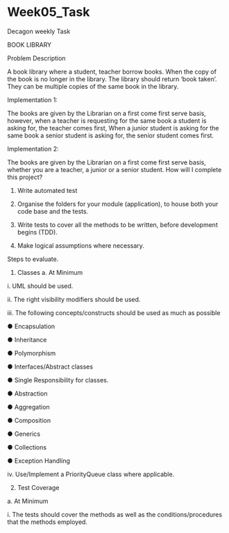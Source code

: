 # Week05_Task
Decagon weekly Task

BOOK LIBRARY

Problem Description

A book library where a student, teacher borrow books. When the copy of the book is no longer in the library. The library should return ‘book taken’. They can be multiple copies of the same book in the library.

Implementation 1:

The books are given by the Librarian on a first come first serve basis, however, when a teacher is requesting for the same book a student is asking for, the teacher comes first, When a junior student is asking for the same book a senior student is asking for, the senior student comes first.

Implementation 2:

The books are given by the Librarian on a first come first serve basis, whether you are a teacher, a junior or a senior student.
How will I complete this project?

1. Write automated test

2. Organise the folders for your module (application), to house both your code base and the tests.

3. Write tests to cover all the methods to be written, before development begins (TDD).

4. Make logical assumptions where necessary.

Steps to evaluate.

1. Classes
   a. At Minimum

i. UML should be used.

ii. The right visibility modifiers should be used.

iii. The following concepts/constructs should be used as much as possible

● Encapsulation

● Inheritance

● Polymorphism

● Interfaces/Abstract classes

● Single Responsibility for classes.

● Abstraction

● Aggregation

● Composition

● Generics

● Collections

● Exception Handling

iv. Use/Implement a PriorityQueue class where applicable.

2. Test Coverage

a. At Minimum

i. The tests should cover the methods as well as the conditions/procedures that the methods employed.
